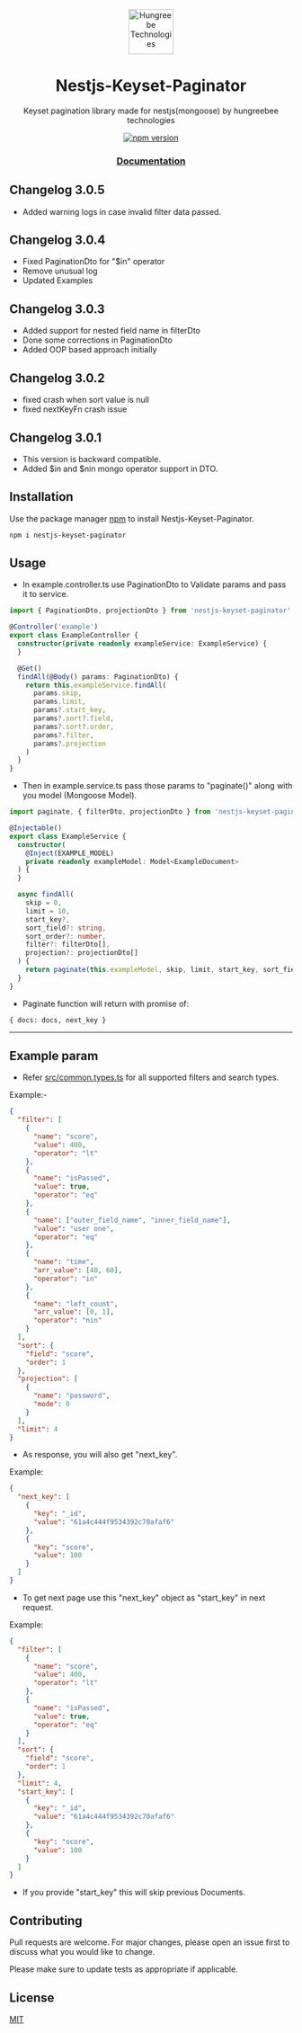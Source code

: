 <div align=center>

<img src="https://raw.githubusercontent.com/Hungreebee-Technologies/Nestjs-Keyset-Paginator/master/.github/assets/Hungrebee-Logo.png" alt="Hungreebe Technologies" height="80"/>

# Nestjs-Keyset-Paginator

Keyset pagination library made for nestjs(mongoose) by hungreebee technologies

[![npm version](https://badge.fury.io/js/nestjs-keyset-paginator.svg)](https://www.npmjs.com/package/nestjs-keyset-paginator)

### [Documentation](https://hungreebee-technologies.github.io/Nestjs-Keyset-Paginator/)

</div>

## Changelog 3.0.5
- Added warning logs in case invalid filter data passed.

## Changelog 3.0.4
- Fixed PaginationDto for "$in" operator
- Remove unusual log
- Updated Examples

## Changelog 3.0.3
- Added support for nested field name in filterDto
- Done some corrections in PaginationDto
- Added OOP based approach initially

## Changelog 3.0.2
- fixed crash when sort value is null
- fixed nextKeyFn crash issue

## Changelog 3.0.1
- This version is backward compatible.
- Added $in and $nin mongo operator support in DTO.

## Installation

Use the package manager [npm](npmjs.com/package/nestjs-keyset-paginator) to install Nestjs-Keyset-Paginator.

```bash
npm i nestjs-keyset-paginator
```

## Usage

- In example.controller.ts use PaginationDto to Validate params and pass it to service.

```typescript
import { PaginationDto, projectionDto } from 'nestjs-keyset-paginator'

@Controller('example')
export class ExampleController {
  constructor(private readonly exampleService: ExampleService) {
  }

  @Get()
  findAll(@Body() params: PaginationDto) {
    return this.exampleService.findAll(
      params.skip,
      params.limit,
      params?.start_key,
      params?.sort?.field,
      params?.sort?.order,
      params?.filter,
      params?.projection
    )
  }
}
```

- Then in example.service.ts pass those params to "paginate()" along with you model (Mongoose Model).

```typescript
import paginate, { filterDto, projectionDto } from 'nestjs-keyset-paginator'

@Injectable()
export class ExampleService {
  constructor(
    @Inject(EXAMPLE_MODEL)
    private readonly exampleModel: Model<ExampleDocument>
  ) {
  }

  async findAll(
    skip = 0,
    limit = 10,
    start_key?,
    sort_field?: string,
    sort_order?: number,
    filter?: filterDto[],
    projection?: projectionDto[]
  ) {
    return paginate(this.exampleModel, skip, limit, start_key, sort_field, sort_order, filter, projection)
  }
}
```

- Paginate function will return with promise of:

```
{ docs: docs, next_key }
```

---

## Example param

- Refer [src/common.types.ts](https://github.com/Hungreebee-Technologies/Nestjs-Keyset-Paginator/blob/master/src/common.types.ts)
for all supported filters and search types.

Example:-

```json
{
  "filter": [
    {
      "name": "score",
      "value": 400,
      "operator": "lt"
    },
    {
      "name": "isPassed",
      "value": true,
      "operator": "eq"
    },
    {
      "name": ["outer_field_name", "inner_field_name"],
      "value": "user one",
      "operator": "eq"
    },
    {
      "name": "time",
      "arr_value": [40, 60],
      "operator": "in"
    },
    {
      "name": "left_count",
      "arr_value": [0, 1],
      "operator": "nin"
    }
  ],
  "sort": {
    "field": "score",
    "order": 1
  },
  "projection": [
    {
      "name": "password",
      "mode": 0
    }
  ],
  "limit": 4
}
```

- As response, you will also get "next_key".

Example:

```json
{
  "next_key": [
    {
      "key": "_id",
      "value": "61a4c444f9534392c70afaf6"
    },
    {
      "key": "score",
      "value": 100
    }
  ]
}
```

- To get next page use this "next_key" object as "start_key" in next request.

Example:

```json
{
  "filter": [
    {
      "name": "score",
      "value": 400,
      "operator": "lt"
    },
    {
      "name": "isPassed",
      "value": true,
      "operator": "eq"
    }
  ],
  "sort": {
    "field": "score",
    "order": 1
  },
  "limit": 4,
  "start_key": [
    {
      "key": "_id",
      "value": "61a4c444f9534392c70afaf6"
    },
    {
      "key": "score",
      "value": 100
    }
  ]
}
```

- If you provide "start_key" this will skip previous Documents.

## Contributing

Pull requests are welcome. For major changes, please open an issue first to discuss what you would like to change.

Please make sure to update tests as appropriate if applicable.

## License

[MIT](https://choosealicense.com/licenses/mit/)

